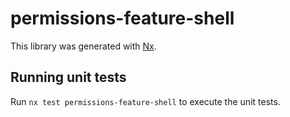 # permissions-feature-shell

This library was generated with [Nx](https://nx.dev).

## Running unit tests

Run `nx test permissions-feature-shell` to execute the unit tests.
